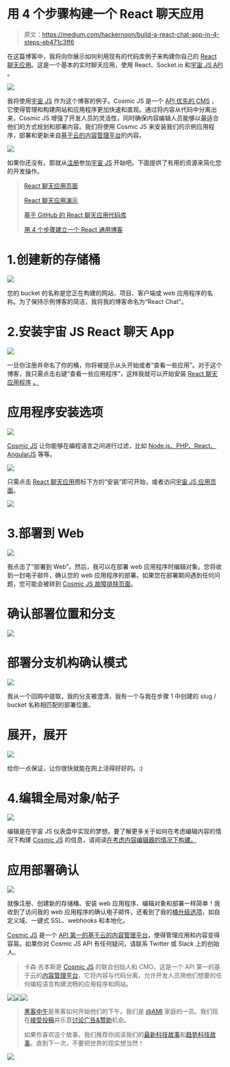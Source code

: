 # 用 4 个步骤构建一个 React 聊天应用

> 原文：<https://medium.com/hackernoon/build-a-react-chat-app-in-4-steps-eb471c3ff6>

在这篇博客中，我将向你展示如何利用现有的代码库例子来构建你自己的 [React 聊天应用](https://cosmicjs.com/apps/react-chat-app)。这是一个基本的实时聊天应用，使用 React、Socket.io 和[宇宙 JS API](https://cosmicjs.com/) 。

![](img/3324be7492c3b86241b6ff6d3960e9dd.png)

我将使用[宇宙 JS](https://cosmicjs.com/) 作为这个博客的例子。Cosmic JS 是一个 [API 优先的 CMS](https://cosmicjs.com/) ，它使得管理和构建网站和应用程序更加快速和直观。通过将内容从代码中分离出来，Cosmic JS 增强了开发人员的灵活性，同时确保内容编辑人员能够以最适合他们的方式规划和部署内容。我们将使用 Cosmic JS 来安装我们的示例应用程序，部署和更新来自[基于云的内容管理平台](https://cosmicjs.com/)的内容。

![](img/c7a7b64a221fe9ec230c8ee95a673057.png)

如果你还没有，那就从[注册](https://cosmicjs.com/signup)参加[宇宙 JS](https://cosmicjs.com/) 开始吧。下面提供了有用的资源来简化您的开发操作。

> [React 聊天应用页面](https://cosmicjs.com/apps/react-chat-app)
> 
> [React 聊天应用演示](https://cosmicjs.com/apps/react-chat-app/demo)
> 
> [基于 GitHub 的 React 聊天应用代码库](https://github.com/cosmicjs/cosmicapp-react-chat)
> 
> [用 4 个步骤建立一个 React 通用博客](https://hackernoon.com/build-a-react-universal-blog-app-in-4-steps-74b58567e5ee#.it772hpmw)

# 1.创建新的存储桶

![](img/6f95d8cca4466f3569a79d972707298c.png)

您的 bucket 的名称是您正在构建的网站、项目、客户端或 web 应用程序的名称。为了保持示例博客的简洁，我将我的博客命名为“React Chat”。

# 2.安装宇宙 JS React 聊天 App

![](img/eb2436efd6b4eeef138d6ab2eacde01b.png)

一旦你注册并命名了你的桶，你将被提示从头开始或者“查看一些应用”。对于这个博客，我只需点击右键“查看一些应用程序”，这样我就可以开始安装 [React 聊天应用程序](https://cosmicjs.com/apps/react-chat-app) [。](https://cosmicjs.com/apps/astral)

# 应用程序安装选项

![](img/28ff2db7fb40c184432a099455373b1d.png)

[Cosmic JS](https://cosmicjs.com/) 让你能够在编程语言之间进行过滤，比如 [Node.js、PHP、React、AngularJS](https://cosmicjs.com/apps) 等等。

![](img/ee6ab17765c2509ffcb46615ef21ca81.png)

只需点击 [React 聊天应用](https://cosmicjs.com/apps/react-chat-app)图标下方的“安装”即可开始，或者访问[宇宙 JS 应用页面](https://cosmicjs.com/apps)。

![](img/2fbebef77a3169e7baa2fc12d542ada5.png)

# 3.部署到 Web

![](img/587ed1c552d013dcbcd53d143d9b76fc.png)

我点击了“部署到 Web”。然后，我可以在部署 web 应用程序时编辑对象。您将收到一封电子邮件，确认您的 web 应用程序的部署。如果您在部署期间遇到任何问题，您可能会被转到 [Cosmic JS 故障排除页面](https://cosmicjs.com/troubleshooting)。

# 确认部署位置和分支

![](img/9ec573dc1ef66619983f1d85112a73b9.png)

# 部署分支机构确认模式

![](img/1b811ada79366cfe77c36abae85ae140.png)

我从一个回购中提取，我的分支被澄清，我有一个与我在步骤 1 中创建的 slug / bucket 名称相匹配的部署位置。

# 展开，展开

![](img/125d6dd3ca54e0c9655875e65087b04b.png)

给你一点保证，让你很快就能在网上活得好好的。:)

# 4.编辑全局对象/帖子

![](img/1f793af6056074be623de46b46820ac8.png)

编辑是在宇宙 JS 仪表盘中实现的梦想。要了解更多关于如何在考虑编辑内容的情况下构建 [Cosmic JS](https://cosmicjs.com/) 的信息，请阅读[在考虑内容编辑器的情况下构建。](https://cosmicjs.com/blog/building-with-the-content-editor-in-mind)

# 应用部署确认

![](img/f8907d9c8a2e2458c496791175e635e5.png)

就像注册、创建新的存储桶、安装 web 应用程序、编辑对象和部署一样简单！我收到了访问我的 web 应用程序的确认电子邮件，还看到了我的[桶升级选项](https://cosmicjs.com/features)，如自定义域、一键式 SSL、webhooks 和本地化。

[Cosmic JS](https://cosmicjs.com/) 是一个 [API 第一的基于云的内容管理平台](https://cosmicjs.com/)，使得管理应用和内容变得容易。如果你对 Cosmic JS API 有任何疑问，请联系 Twitter 或 Slack 上的创始人。

> 卡森·吉本斯是 [Cosmic JS](https://cosmicjs.com) 的联合创始人和 CMO，这是一个 API 第一的基于云的[内容管理平台](https://cosmicjs.com)，它将内容与代码分离，允许开发人员用他们想要的任何编程语言构建流畅的应用程序和网站。

[![](img/50ef4044ecd4e250b5d50f368b775d38.png)](http://bit.ly/HackernoonFB)[![](img/979d9a46439d5aebbdcdca574e21dc81.png)](https://goo.gl/k7XYbx)[![](img/2930ba6bd2c12218fdbbf7e02c8746ff.png)](https://goo.gl/4ofytp)

> [黑客中午](http://bit.ly/Hackernoon)是黑客如何开始他们的下午。我们是 [@AMI](http://bit.ly/atAMIatAMI) 家庭的一员。我们现在[接受投稿](http://bit.ly/hackernoonsubmission)并乐意[讨论广告&赞助](mailto:partners@amipublications.com)机会。
> 
> 如果你喜欢这个故事，我们推荐你阅读我们的[最新科技故事](http://bit.ly/hackernoonlatestt)和[趋势科技故事](https://hackernoon.com/trending)。直到下一次，不要把世界的现实想当然！

![](img/be0ca55ba73a573dce11effb2ee80d56.png)